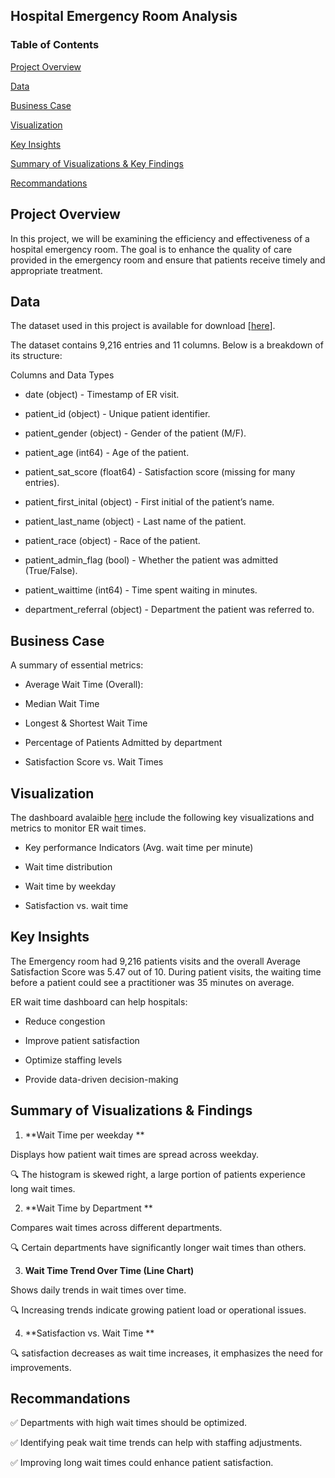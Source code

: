 
## Hospital Emergency Room Analysis

### Table of Contents  

[Project Overview](#1) 

[Data](#2) 

[Business Case](#3) 


[ Visualization](#5) 

[Key Insights](#6) 

[Summary of Visualizations & Key Findings](#7)

[Recommandations](#8)

<a name="1"/>
<a name="2"/>
<a name="3"/>

<a name="5"/>
<a name="6"/>
<a name="7"/>
<a name="8"/>

## Project Overview
In this project,  we will be examining the efficiency and effectiveness of a hospital emergency room. 
The  goal is to enhance the quality of care provided in the emergency room and ensure that patients receive timely and appropriate treatment.
## Data 

The dataset used in this project is available for download [[here](https://docs.google.com/spreadsheets/d/1neSPTn65RZVu2Bi5b0ljJaOJMqq5O_k_XgjYR2A2YXw/edit?gid=0#gid=0)].

The dataset contains 9,216 entries and 11 columns. Below is a breakdown of its structure:

Columns and Data Types

 - date (object) - Timestamp of ER visit.
   
  - patient_id (object) - Unique patient identifier.
    
  - patient_gender (object) - Gender of the patient (M/F).
  
 - patient_age (int64) - Age of the patient.
 
 - patient_sat_score (float64) - Satisfaction score (missing for many entries).
 
 - patient_first_inital (object) - First initial of the patient’s name.
 
 - patient_last_name (object) - Last name of the patient.
 
 - patient_race (object) - Race of the patient.
 
 - patient_admin_flag (bool) - Whether the patient was admitted (True/False).
 
 - patient_waittime (int64) - Time spent waiting in minutes.
 
 - department_referral (object) - Department the patient was referred to.
  

## Business Case

A summary of essential metrics:

 -  Average Wait Time (Overall): 
   
  - Median Wait Time
    
 -  Longest & Shortest Wait Time  
   
 -  Percentage of Patients Admitted by department
   
 -  Satisfaction Score vs. Wait Times

## Visualization

The dashboard avalaible [here](https://public.tableau.com/app/profile/ines.mbonda/viz/HospitalEmergencyRoomDashboard_17396810521090/Dashboard1) include the following key visualizations and metrics to monitor ER wait times.

 - Key performance Indicators (Avg. wait time per minute)

 - Wait time distribution 

 - Wait time by weekday

 - Satisfaction vs. wait time 

## Key Insights

The Emergency room had 9,216 patients visits and the overall Average Satisfaction Score was 5.47 out of 10. 
During patient visits, the waiting time before a patient could see a practitioner was 35 minutes on average.

ER wait time dashboard can help hospitals:

 - Reduce congestion

 - Improve patient satisfaction

 - Optimize staffing levels

 - Provide data-driven decision-making

## Summary of Visualizations &  Findings

1. **Wait Time per weekday ** 

Displays how patient wait times are spread across weekday.

🔍  The histogram is skewed right, a large portion of patients experience long wait times.

2. **Wait Time by Department ** 

Compares wait times across different departments.

🔍 Certain departments have significantly longer wait times than others.

3. **Wait Time Trend Over Time (Line Chart)** 

Shows daily trends in wait times over time.

🔍 Increasing trends indicate growing patient load or operational issues.

4. **Satisfaction vs. Wait Time ** 

🔍 satisfaction decreases as wait time increases, it emphasizes the need for improvements.

## Recommandations

✅   Departments with high wait times should be optimized.

 ✅  Identifying peak wait time trends can help with staffing adjustments.

✅  Improving long wait times could enhance patient satisfaction.
